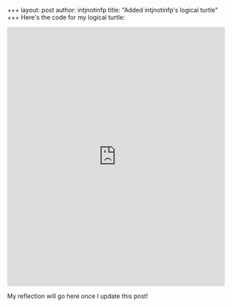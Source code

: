 +++
layout: post
author: intjnotinfp
title: "Added intjnotinfp's logical turtle"
+++
Here's the code for my logical turtle:
<iframe src="https://trinket.io/embed/python/15e54063fd" width="100%" height="600" frameborder="0" marginwidth="0" marginheight="0" allowfullscreen></iframe>

My reflection will go here once I update this post!
